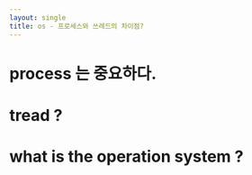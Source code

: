 ```yaml
---
layout: single
title: os - 프로세스와 쓰레드의 차이점?
---
```


# process 는 중요하다.
# tread ?
# what is the operation system ? 
